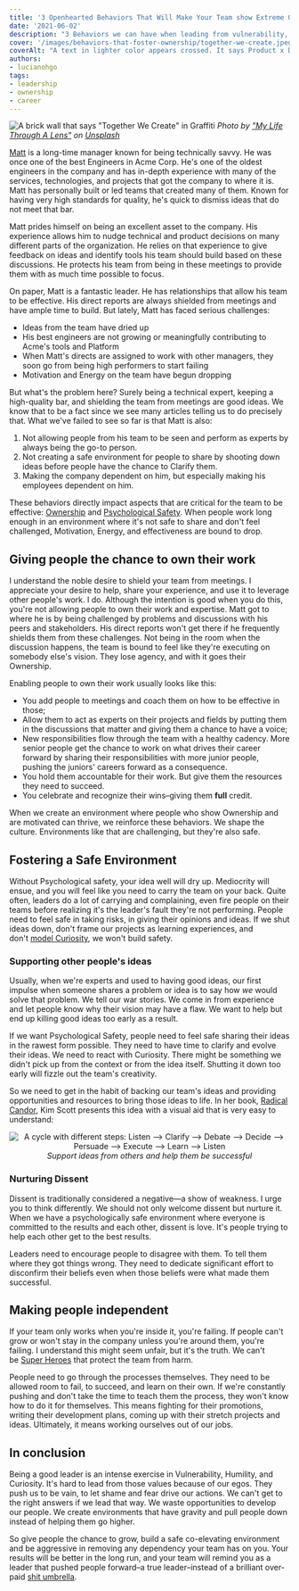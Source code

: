 ```yaml
---
title: '3 Openhearted Behaviors That Will Make Your Team show Extreme Ownership'
date: '2021-06-02'
description: "3 Behaviors we can have when leading from vulnerability, humility and curiosity that will give people in our teams more ownership and meaning"
cover: '/images/behaviors-that-foster-ownership/together-we-create.jpeg'
coverAlt: "A text in lighter color appears crossed. It says Product x Design x Engineering x Marketing... and there's a highlighted writing: We are all One Team"
authors:
- lucianohgo
tags:
- leadership
- ownership
- career
---
```


![A brick wall that says "Together We Create" in Graffiti](/images/behaviors-that-foster-ownership/together-we-create.jpeg)
*Photo by <a href="https://unsplash.com/@bamagal?utm_source=unsplash&utm_medium=referral&utm_content=creditCopyText">"My Life Through A Lens"</a> on <a href="https://unsplash.com/s/photos/collaboration?utm_source=unsplash&utm_medium=referral&utm_content=creditCopyText">Unsplash</a>*

[Matt](https://www.name-generator.org.uk/quick/) is a long-time manager known for being technically savvy. He was once one of the best Engineers in Acme Corp. He's one of the oldest engineers in the company and has in-depth experience with many of the services, technologies, and projects that got the company to where it is. Matt has personally built or led teams that created many of them. Known for having very high standards for quality, he's quick to dismiss ideas that do not meet that bar.

Matt prides himself on being an excellent asset to the company. His experience allows him to nudge technical and product decisions on many different parts of the organization. He relies on that experience to give feedback on ideas and identify tools his team should build based on these discussions. He protects his team from being in these meetings to provide them with as much time possible to focus.

On paper, Matt is a fantastic leader. He has relationships that allow his team to be effective. His direct reports are always shielded from meetings and have ample time to build. But lately, Matt has faced serious challenges:

- Ideas from the team have dried up
- His best engineers are not growing or meaningfully contributing to Acme's tools and Platform
- When Matt's directs are assigned to work with other managers, they soon go from being high performers to start failing
- Motivation and Energy on the team have begun dropping

But what's the problem here? Surely being a technical expert, keeping a high-quality bar, and shielding the team from meetings are good ideas. We know that to be a fact since we see many articles telling us to do precisely that. What we've failed to see so far is that Matt is also:

1. Not allowing people from his team to be seen and perform as experts by always being the go-to person.
2. Not creating a safe environment for people to share by shooting down ideas before people have the chance to Clarify them.
3. Making the company dependent on him, but especially making his employees dependent on him.

These behaviors directly impact aspects that are critical for the team to be effective: [Ownership](https://lucianohgo.com/posts/an-unspoken-rule-of-highly-effective-product-teams) and [Psychological Safety](https://rework.withgoogle.com/guides/understanding-team-effectiveness/steps/introduction/). When people work long enough in an environment where it's not safe to share and don't feel challenged, Motivation, Energy, and effectiveness are bound to drop.

## Giving people the chance to own their work

I understand the noble desire to shield your team from meetings. I appreciate your desire to help, share your experience, and use it to leverage other people's work. I do. Although the intention is good when you do this, you're not allowing people to own their work and expertise. Matt got to where he is by being challenged by problems and discussions with his peers and stakeholders. His direct reports won't get there if he frequently shields them from these challenges. Not being in the room when the discussion happens, the team is bound to feel like they're executing on somebody else's vision. They lose agency, and with it goes their Ownership.

Enabling people to own their work usually looks like this:

- You add people to meetings and coach them on how to be effective in those;
- Allow them to act as experts on their projects and fields by putting them in the discussions that matter and giving them a chance to have a voice;
- New responsibilities flow through the team with a healthy cadency. More senior people get the chance to work on what drives their career forward by sharing their responsibilities with more junior people, pushing the juniors' careers forward as a consequence.
- You hold them accountable for their work. But give them the resources they need to succeed.
- You celebrate and recognize their wins–giving them **full** credit.

When we create an environment where people who show Ownership and are motivated can thrive, we reinforce these behaviors. We shape the culture. Environments like that are challenging, but they're also safe.

## Fostering a Safe Environment

Without Psychological safety, your idea well will dry up. Mediocrity will ensue, and you will feel like you need to carry the team on your back. Quite often, leaders do a lot of carrying and complaining, even fire people on their teams before realizing it's the leader's fault they're not performing. People need to feel safe in taking risks, in giving their opinions and ideas. If we shut ideas down, don't frame our projects as learning experiences, and don't [model Curiosity](/posts/curiosity-and-confidence), we won't build safety.

### Supporting other people's ideas

Usually, when we're experts and used to having good ideas, our first impulse when someone shares a problem or idea is to say how *we* would solve that problem. We tell our war stories. We come in from experience and let people know why their vision may have a flaw. We want to help but end up killing good ideas too early as a result.

If we want Psychological Safety, people need to feel safe sharing their ideas in the rawest form possible. They need to have time to clarify and evolve their ideas. We need to react with Curiosity. There might be something we didn't pick up from the context or from the idea itself. Shutting it down too early will fizzle out the team's creativity.

So we need to get in the habit of backing our team's ideas and providing opportunities and resources to bring those ideas to life. In her book, [Radical Candor](https://www.radicalcandor.com/the-book/), Kim Scott presents this idea with a visual aid that is very easy to understand:

<div style="width: 100%; text-align: center">
    <img style="display: inline-block" src="/images/behaviors-that-foster-ownership/radical-candor-cycle.png" alt="A cycle with different steps: Listen --> Clarify --> Debate --> Decide --> Persuade --> Execute --> Learn --> Listen">
    <em>Support ideas from others and help them be successful</em>
</div>

### Nurturing Dissent

Dissent is traditionally considered a negative—a show of weakness. I urge you to think differently. We should not only welcome dissent but nurture it. When we have a psychologically safe environment where everyone is committed to the results and each other, dissent is love. It's people trying to help each other get to the best results.

Leaders need to encourage people to disagree with them. To tell them where they got things wrong. They need to dedicate significant effort to disconfirm their beliefs even when those beliefs were what made them successful.

## Making people independent

If your team only works when you're inside it, you're failing. If people can't grow or won't stay in the company unless you're around them, you're failing. I understand this might seem unfair, but it's the truth. We can't be [Super Heroes](/posts/the-super-leader-myth) that protect the team from harm.

People need to go through the processes themselves. They need to be allowed room to fail, to succeed, and learn on their own. If we're constantly pushing and don't take the time to teach them the process, they won't know how to do it for themselves. This means fighting for their promotions, writing their development plans, coming up with their stretch projects and ideas. Ultimately, it means working ourselves out of our jobs.

## In conclusion

Being a good leader is an intense exercise in Vulnerability, Humility, and Curiosity. It's hard to lead from those values because of our egos. They push us to be vain, to let shame and fear drive our actions. We can't get to the right answers if we lead that way. We waste opportunities to develop our people. We create environments that have gravity and pull people down instead of helping them go higher.

So give people the chance to grow, build a safe co-elevating environment and be aggressive in removing any dependency your team has on you. Your results will be better in the long run, and your team will remind you as a leader that pushed people forward–a true leader–instead of a brilliant over-paid [shit umbrella](https://medium.com/@ElizAyer/the-shit-umbrella-a-rant-3c0960f92bcb).

